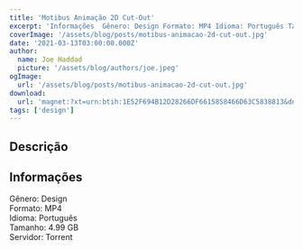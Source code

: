 ```yaml
---
title: 'Motibus Animação 2D Cut-Out'
excerpt: 'Informações  Gênero: Design Formato: MP4 Idioma: Português Tamanho: 4.99 GB Servidor: Torrent'
coverImage: '/assets/blog/posts/motibus-animacao-2d-cut-out.jpg'
date: '2021-03-13T03:00:00.000Z'
author:
  name: Joe Haddad
  picture: '/assets/blog/authors/joe.jpeg'
ogImage:
  url: '/assets/blog/posts/motibus-animacao-2d-cut-out.jpg'
download:
  url: 'magnet:?xt=urn:btih:1E52F694B12D28266DF6615858466D63C5838813&dn=Motibus%20-%20Iconic%20Academy&tr=udp%3a%2f%2ftracker.openbittorrent.com%3a80%2fannounce&tr=udp%3a%2f%2ftracker.opentrackr.org%3a1337%2fannounce'
tags: ['design']
---
```

<h2>Descrição</h2>
<h2>Informações</h2><p>Gênero: Design<br/>Formato: MP4<br/>Idioma: Português<br/>Tamanho: 4.99 GB<br/>Servidor: Torrent</p>